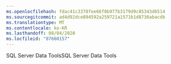 ```yaml
---
ms.openlocfilehash: fdac41c3378fee66f8b977b3179d9c85343d6514
ms.sourcegitcommit: ad4d92dce894592a259721a1571b1d8736abacdb
ms.translationtype: MT
ms.contentlocale: ko-KR
ms.lasthandoff: 08/04/2020
ms.locfileid: "87660157"
---
```

 <span data-ttu-id="c81f6-101">SQL Server Data Tools</span><span class="sxs-lookup"><span data-stu-id="c81f6-101">SQL Server Data Tools</span></span> 